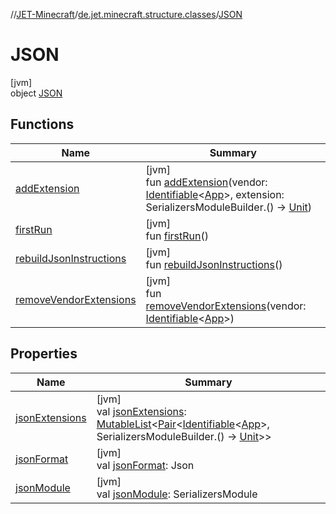 //[JET-Minecraft](../../../index.md)/[de.jet.minecraft.structure.classes](../index.md)/[JSON](index.md)

# JSON

[jvm]\
object [JSON](index.md)

## Functions

| Name | Summary |
|---|---|
| [addExtension](add-extension.md) | [jvm]<br>fun [addExtension](add-extension.md)(vendor: [Identifiable](../../../../JET-Native/-j-e-t--native/de.jet.library.tool.smart.identification/-identifiable/index.md)&lt;[App](../../de.jet.minecraft.structure.app/-app/index.md)&gt;, extension: SerializersModuleBuilder.() -&gt; [Unit](https://kotlinlang.org/api/latest/jvm/stdlib/kotlin/-unit/index.html)) |
| [firstRun](first-run.md) | [jvm]<br>fun [firstRun](first-run.md)() |
| [rebuildJsonInstructions](rebuild-json-instructions.md) | [jvm]<br>fun [rebuildJsonInstructions](rebuild-json-instructions.md)() |
| [removeVendorExtensions](remove-vendor-extensions.md) | [jvm]<br>fun [removeVendorExtensions](remove-vendor-extensions.md)(vendor: [Identifiable](../../../../JET-Native/-j-e-t--native/de.jet.library.tool.smart.identification/-identifiable/index.md)&lt;[App](../../de.jet.minecraft.structure.app/-app/index.md)&gt;) |

## Properties

| Name | Summary |
|---|---|
| [jsonExtensions](json-extensions.md) | [jvm]<br>val [jsonExtensions](json-extensions.md): [MutableList](https://kotlinlang.org/api/latest/jvm/stdlib/kotlin.collections/-mutable-list/index.html)&lt;[Pair](https://kotlinlang.org/api/latest/jvm/stdlib/kotlin/-pair/index.html)&lt;[Identifiable](../../../../JET-Native/-j-e-t--native/de.jet.library.tool.smart.identification/-identifiable/index.md)&lt;[App](../../de.jet.minecraft.structure.app/-app/index.md)&gt;, SerializersModuleBuilder.() -&gt; [Unit](https://kotlinlang.org/api/latest/jvm/stdlib/kotlin/-unit/index.html)&gt;&gt; |
| [jsonFormat](json-format.md) | [jvm]<br>val [jsonFormat](json-format.md): Json |
| [jsonModule](json-module.md) | [jvm]<br>val [jsonModule](json-module.md): SerializersModule |
